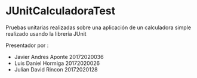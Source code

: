 # JUnitCalculadoraTest
Pruebas unitarias realizadas sobre una aplicación de un calculadora simple realizado usando la librería JUnit


Presentador por :

- Javier Andres Aponte  20172020036
- Luis Daniel Hormiga 20172020026
- Julian David Rincon 20172020128

